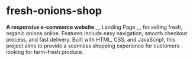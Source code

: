 ﻿# fresh-onions-shop


__A responsive e-commerce website__ __ Landing Page __ for selling fresh, organic onions online. Features include easy navigation, smooth checkout process, and fast delivery. Built with HTML, CSS, and JavaScript, this project aims to provide a seamless shopping experience for customers looking for farm-fresh produce.
